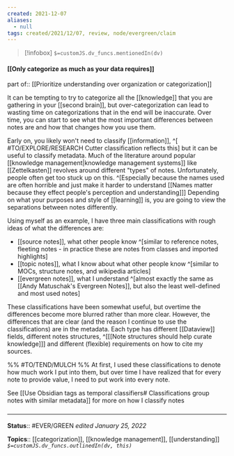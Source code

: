 ```yaml
---
created: 2021-12-07 
aliases:
  - null
tags: created/2021/12/07, review, node/evergreen/claim
---
```

> [!infobox]
`$=customJS.dv_funcs.mentionedIn(dv)`

#### [[Only categorize as much as your data requires]] 

part of:: [[Prioritize understanding over organization or categorization]]

It can be tempting to try to categorize all the [[knowledge]] that you are gathering in your [[second brain]], but over-categorization can lead to wasting time on categorizations that in the end will be inaccurate. 
Over time, you can start to see what the most important differences between notes are and how that changes how you use them.

Early on, you likely won't need to classify [[information]], 
^[ #TO/EXPLORE/RESEARCH Cutter classification reflects this]
but it can be useful to classify metadata.
Much of the literature around popular [[knowledge management|knowledge management systems]] like [[Zettelkasten]] revolves around different "types" of notes. Unfortunately,
people often get too stuck up on this.
^[Especially because the names used are often horrible and just make it harder to understand [[Names matter because they effect people's perception and understanding]]]
Depending on what your purposes and style of [[learning]] is, you are going to view the separations between notes differently.

Using myself as an example, I have three main classifications with rough ideas of what the differences are:
- [[source notes]], what other people know ^[similar to reference notes, fleeting notes - in practice these are notes from classes and imported highlights]
- [[topic notes]], what I know about what other people know ^[similar to MOCs, structure notes, and wikipedia articles]
- [[evergreen notes]], what I understand ^[almost exactly the same as [[Andy Matuschak's Evergreen Notes]], but also the least well-defined and most used notes]

These classifications have been somewhat useful, but overtime the differences become more blurred rather than more clear.
However, the differences that are clear (and the reason I continue to use the classifications) are in the metadata.
Each type has different [[Dataview]] fields, different notes structures,
^[[[Note structures should help curate knowledge]]]
and different (flexible) requirements on how to cite my sources.

%% #TO/TEND/MULCH  %%
At first, I used these classifications to denote how much work I put into them, but over time I have realized that for every note to provide value, I need to put work into every note.


See [[Use Obsidian tags as temporal classifiers# Classifications group notes with similar metadata]] for more on how I classify notes

### <hr class="footnote"/>

**Status**:: #EVER/GREEN 
*edited January 25, 2022*

**Topics**:: [[categorization]], [[knowledge management]], [[understanding]]
*`$=customJS.dv_funcs.outlinedIn(dv, this)`*
